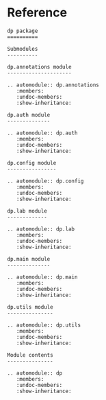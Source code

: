 # Reference

<!--
The content of the {eval-rst} block below is generated by the command:
poetry run sphinx-apidoc -T -f -t ./docs/templates -o ./docs ./src
from the root directory.

You need to rerun the command when python files are added, deleted or renamed.
Copy the content from the generated
dp.rst file to the {eval-rst} block below and
delete the .rst file afterwards.
-->

```{eval-rst}
dp package
==========

Submodules
----------

dp.annotations module
---------------------

.. automodule:: dp.annotations
   :members:
   :undoc-members:
   :show-inheritance:

dp.auth module
--------------

.. automodule:: dp.auth
   :members:
   :undoc-members:
   :show-inheritance:

dp.config module
----------------

.. automodule:: dp.config
   :members:
   :undoc-members:
   :show-inheritance:

dp.lab module
-------------

.. automodule:: dp.lab
   :members:
   :undoc-members:
   :show-inheritance:

dp.main module
--------------

.. automodule:: dp.main
   :members:
   :undoc-members:
   :show-inheritance:

dp.utils module
---------------

.. automodule:: dp.utils
   :members:
   :undoc-members:
   :show-inheritance:

Module contents
---------------

.. automodule:: dp
   :members:
   :undoc-members:
   :show-inheritance:
```
